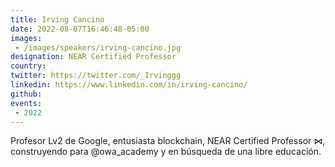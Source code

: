```yaml
---
title: Irving Cancino
date: 2022-08-07T16:46:48-05:00
images:
 - /images/speakers/irving-cancino.jpg
designation: NEAR Certified Professor
country: 
twitter: https://twitter.com/_Irvinggg
linkedin: https://www.linkedin.com/in/irving-cancino/
github:
events:
 - 2022
---
```


Profesor Lv2 de Google, entusiasta blockchain, NEAR Certified Professor ⋈, construyendo para 
@owa_academy y en búsqueda de una libre educación.